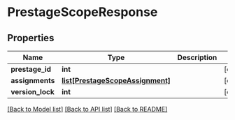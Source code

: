 # PrestageScopeResponse

## Properties
Name | Type | Description | Notes
------------ | ------------- | ------------- | -------------
**prestage_id** | **int** |  | [optional] 
**assignments** | [**list[PrestageScopeAssignment]**](PrestageScopeAssignment.md) |  | [optional] 
**version_lock** | **int** |  | [optional] 

[[Back to Model list]](../README.md#documentation-for-models) [[Back to API list]](../README.md#documentation-for-api-endpoints) [[Back to README]](../README.md)


